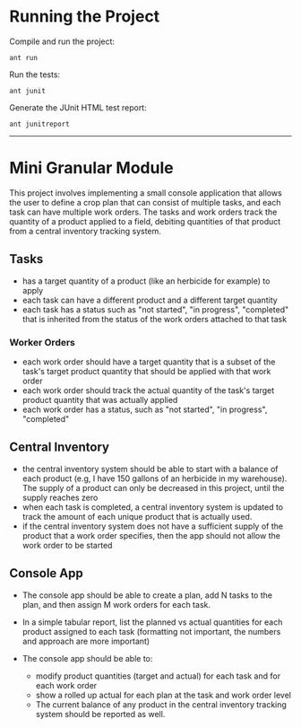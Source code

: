 # Running the Project

Compile and run the project:

    ant run

Run the tests:

    ant junit 

Generate the JUnit HTML test report:

    ant junitreport

----

# Mini Granular Module
This project involves implementing a small console application that allows 
the user to define a crop plan that can consist of multiple tasks, and each 
task can have multiple work orders. The tasks and work orders track the quantity 
of a product applied to a field, debiting quantities of that product from a 
central inventory tracking system. 

## Tasks
* has a target quantity of a product (like an herbicide for example) to apply
* each task can have a different product and a different target quantity
* each task has a status such as "not started", "in progress", "completed" 
  that is inherited from the status of the work orders attached to that task

### Worker Orders
* each work order should have a target quantity that is a subset of the task's 
  target product quantity that should be applied with that work order
* each work order should track the actual quantity of the task's target
  product quantity that was actually applied
* each work order has a status, such as "not started", "in progress", "completed"

## Central Inventory
* the central inventory system should be able to start with a balance of each product 
  (e.g, I have 150 gallons of an herbicide in my warehouse). The supply of a product 
  can only be decreased in this project, until the supply reaches zero
* when each task is completed, a central inventory system is updated to track the 
  amount of each unique product that is actually used.
* if the central inventory system does not have a sufficient supply of the product 
  that a work order specifies, then the app should not allow the work order to be 
  started

## Console App
* The console app should be able to create a plan, add N tasks to the plan, and then 
  assign M work orders for each task.

* In a simple tabular report, list the planned vs actual quantities for each product 
  assigned to each task (formatting not important, the numbers and approach are more 
  important)
  
* The console app should be able to:
    - modify product quantities (target and actual) for each task and for each work order
    - show a rolled up actual for each plan at the task and work order level
    - The current balance of any product in the central inventory tracking system should 
      be reported as well.
